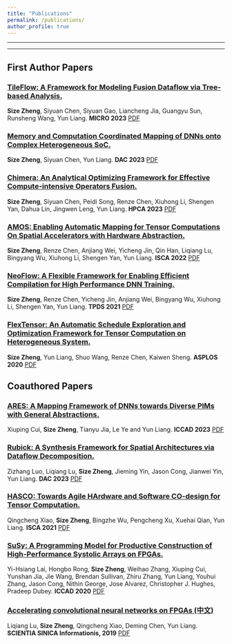 ```yaml
---
title: "Publications"
permalink: /publications/
author_profile: true
---
```


---

<!-- See a full list on  [Google Scholar](https://scholar.google.com/citations?user=_7Q8uIYAAAAJ&hl=en)   -->

---

## First Author Papers

### [TileFlow: A Framework for Modeling Fusion Dataflow via Tree-based Analysis.]()
**Size Zheng**, Siyuan Chen, Siyuan Gao, Liancheng Jia, Guangyu Sun, Runsheng Wang, Yun Liang. **MICRO 2023**
[PDF](files/micro23-101.pdf)

### [Memory and Computation Coordinated Mapping of DNNs onto Complex Heterogeneous SoC.](https://ieeexplore.ieee.org/document/10247951)
**Size Zheng**, Siyuan Chen, Yun Liang. **DAC 2023**
[PDF](files/COMB-Final.pdf)

### [Chimera: An Analytical Optimizing Framework for Effective Compute-intensive Operators Fusion.](https://ieeexplore.ieee.org/document/10071018/)
**Size Zheng**, Siyuan Chen, Peidi Song, Renze Chen, Xiuhong Li, Shengen Yan, Dahua Lin, Jingwen Leng, Yun Liang. **HPCA 2023**
[PDF](files/7A-3.pdf)

### [AMOS: Enabling Automatic Mapping for Tensor Computations On Spatial Accelerators with Hardware Abstraction.](https://cs.stanford.edu/~anjiang/papers/ZhengETAL22AMOS.pdf)
**Size Zheng**, Renze Chen, Anjiang Wei, Yicheng Jin, Qin Han, Liqiang Lu, Bingyang Wu, Xiuhong Li, Shengen Yan, Yun Liang. **ISCA 2022**
[PDF](files/AMOS_ISCA_22_Final.pdf)

### [NeoFlow: A Flexible Framework for Enabling Efficient Compilation for High Performance DNN Training.](https://ieeexplore.ieee.org/document/9664259)
**Size Zheng**, Renze Chen, Yicheng Jin, Anjiang Wei, Bingyang Wu, Xiuhong Li, Shengen Yan, Yun Liang. **TPDS 2021**
[PDF](files/NeoFlow-OpenAccess-Version.pdf)

### [FlexTensor: An Automatic Schedule Exploration and Optimization Framework for Tensor Computation on Heterogeneous System.](https://dl.acm.org/doi/10.1145/3373376.3378508)
**Size Zheng**, Yun Liang, Shuo Wang, Renze Chen, Kaiwen Sheng. **ASPLOS 2020**
[PDF](files/flextensor.pdf)

## Coauthored Papers

### [ARES: A Mapping Framework of DNNs towards Diverse PIMs with General Abstractions.]()
Xiuping Cui, **Size Zheng**, Tianyu Jia, Le Ye and Yun Liang. **ICCAD 2023**
[PDF]()

### [Rubick: A Synthesis Framework for Spatial Architectures via Dataflow Decomposition.]()
Zizhang Luo, Liqiang Lu, **Size Zheng**, Jieming Yin, Jason Cong, Jianwei Yin, Yun Liang. **DAC 2023**
[PDF](files/Rubick_final.pdf)

### [HASCO: Towards Agile HArdware and Software CO-design for Tensor Computation.](https://arxiv.org/pdf/2105.01585.pdf)
Qingcheng Xiao, **Size Zheng**, Bingzhe Wu, Pengcheng Xu, Xuehai Qian, Yun Liang. **ISCA 2021**
[PDF](files/ISCA21-xqc.pdf)

### [SuSy: A Programming Model for Productive Construction of High-Performance Systolic Arrays on FPGAs.](https://ieeexplore.ieee.org/document/9256583)
Yi-Hsiang Lai, Hongbo Rong, **Size Zheng**, Weihao Zhang, Xiuping Cui, Yunshan Jia, Jie Wang, Brendan Sullivan, Zhiru Zhang, Yun Liang, Youhui Zhang, Jason Cong, Nithin George, Jose Alvarez, Christopher J. Hughes, Pradeep Dubey. **ICCAD 2020**
[PDF](files/susy.pdf)

### [Accelerating convolutional neural networks on FPGAs (中文)](https://ceca.pku.edu.cn/docs/20200113152559178152.pdf)
Liqiang Lu, **Size Zheng**, Qingcheng Xiao, Deming Chen, Yun Liang. **SCIENTIA SINICA Informationis, 2019**
[PDF](files/N112018-00291.pdf)

